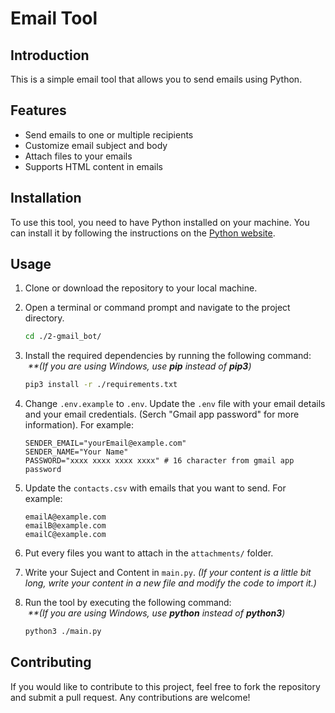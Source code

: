 # Email Tool

## Introduction
This is a simple email tool that allows you to send emails using Python.


## Features
- Send emails to one or multiple recipients
- Customize email subject and body
- Attach files to your emails
- Supports HTML content in emails


## Installation
To use this tool, you need to have Python installed on your machine. You can install it by following the instructions on the [Python website](https://www.python.org/downloads/).


## Usage
1. Clone or download the repository to your local machine.

2. Open a terminal or command prompt and navigate to the project directory.
   ```bash
   cd ./2-gmail_bot/
   ```

3. Install the required dependencies by running the following command:
   <br>
   <i>&nbsp;**(If you are using Windows, use <b>pip</b> instead of <b>pip3</b>)&nbsp;</i>

   ```bash
   pip3 install -r ./requirements.txt
   ```

4. Change `.env.example` to `.env`. Update the `.env` file with your email details and your email credentials. (Serch "Gmail app password" for more information). For example:
   ```env
   SENDER_EMAIL="yourEmail@example.com"
   SENDER_NAME="Your Name"
   PASSWORD="xxxx xxxx xxxx xxxx" # 16 character from gmail app password
   ```

5. Update the `contacts.csv` with emails that you want to send.
   For example:
   ```csv
   emailA@example.com
   emailB@example.com
   emailC@example.com
   ```

6. Put every files you want to attach in the `attachments/` folder.

7. Write your Suject and Content in `main.py`. _(If your content is a little bit long, write your content in a new file and modify the code to import it.)_

8. Run the tool by executing the following command:
   <br>
   <i>&nbsp;**(If you are using Windows, use <b>python</b> instead of <b>python3</b>)&nbsp;</i>

   ```bash
   python3 ./main.py
   ```


## Contributing
If you would like to contribute to this project, feel free to fork the repository and submit a pull request. Any contributions are welcome!
